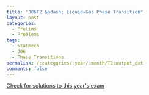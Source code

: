 ```yaml
---
title: "J06T2 &ndash; Liquid-Gas Phase Transition"
layout: post
categories:
  - Prelims
  - Problems
tags:
  - Statmech
  - J06
  - Phase Transitions
permalink: /:categories/:year/:month/T2:output_ext
comments: false
---
```

<object data="2006J2T.pdf" type="application/pdf" width="100%" height="500"></object>
<div class="message"><a href='https://princetonprelim.com/prelim/16/'>Check for solutions to this year's exam</a></div>